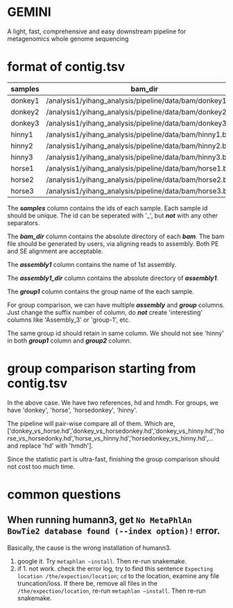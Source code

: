# GEMINI
A light, fast, comprehensive and easy downstream pipeline for metagenomics whole genome sequencing

# format of contig.tsv
| samples | bam_dir                                                  | assembly1   | assembly1_dir                                                | assembly2 | assembly2_dir                                                | group1 | group2      |
|---------|----------------------------------------------------------|-------------|--------------------------------------------------------------|-----------|--------------------------------------------------------------|--------|-------------|
| donkey1 | /analysis1/yihang_analysis/pipeline/data/bam/donkey1.bam | hd | /analysis1/yihang_analysis/pipeline/data/assembly/sample1.fa | hmdh      | /analysis1/yihang_analysis/pipeline/data/assembly/sample2.fa | donkey | horsedonkey |
| donkey2 | /analysis1/yihang_analysis/pipeline/data/bam/donkey2.bam | hd | /analysis1/yihang_analysis/pipeline/data/assembly/sample1.fa | hmdh      | /analysis1/yihang_analysis/pipeline/data/assembly/sample2.fa | donkey | horsedonkey |
| donkey3 | /analysis1/yihang_analysis/pipeline/data/bam/donkey3.bam | hd | /analysis1/yihang_analysis/pipeline/data/assembly/sample1.fa | hmdh      | /analysis1/yihang_analysis/pipeline/data/assembly/sample2.fa | donkey | horsedonkey |
| hinny1  | /analysis1/yihang_analysis/pipeline/data/bam/hinny1.bam  |             | /analysis1/yihang_analysis/pipeline/data/assembly/sample1.fa | hmdh      |                                                              |        | hinny       |
| hinny2  | /analysis1/yihang_analysis/pipeline/data/bam/hinny2.bam  |             | /analysis1/yihang_analysis/pipeline/data/assembly/sample1.fa | hmdh      |                                                              |        | hinny       |
| hinny3  | /analysis1/yihang_analysis/pipeline/data/bam/hinny3.bam  |             | /analysis1/yihang_analysis/pipeline/data/assembly/sample1.fa | hmdh      |                                                              |        | hinny       |
| horse1  | /analysis1/yihang_analysis/pipeline/data/bam/horse1.bam  | hd | /analysis1/yihang_analysis/pipeline/data/assembly/sample1.fa | hmdh      | /analysis1/yihang_analysis/pipeline/data/assembly/sample2.fa | horse  | horsedonkey |
| horse2  | /analysis1/yihang_analysis/pipeline/data/bam/horse2.bam  | hd | /analysis1/yihang_analysis/pipeline/data/assembly/sample1.fa | hmdh      | /analysis1/yihang_analysis/pipeline/data/assembly/sample2.fa | horse  | horsedonkey |
| horse3  | /analysis1/yihang_analysis/pipeline/data/bam/horse3.bam  | hd | /analysis1/yihang_analysis/pipeline/data/assembly/sample1.fa | hmdh      | /analysis1/yihang_analysis/pipeline/data/assembly/sample2.fa | horse  | horsedonkey |

The ***samples*** column contains the ids of each sample. Each sample id should be unique. The id can be seperated with '_', but ***not*** with any other separators. 

The ***bam_dir*** column contains the absolute directory of each ***bam***. The bam file should be generated by users, via aligning reads to assembly. Both PE and SE alignment are acceptable.

The ***assembly1*** column contains the name of 1st assembly. 

The ***assembly1_dir*** column contains the absolute directory of ***assembly1***.

The ***group1*** column contains the group name of the each sample.

For group comparison, we can have multiple ***assembly*** and ***group*** columns. Just change the suffix number of column, do ***not*** create 'interesting' columns like 'Assembly_3' or 'group-1', etc.

The same group id should retain in same column. We should not see 'hinny' in both ***group1*** column and ***group2*** column.

# group comparison starting from contig.tsv
In the above case. We have two references, hd and hmdh. For groups, we have 'donkey', 'horse', 'horsedonkey', 'hinny'.

The pipeline will pair-wise compare all of them. Which are, 
['donkey_vs_horse.hd','donkey_vs_horsedonkey.hd','donkey_vs_hinny.hd','horse_vs_horsedonky.hd','horse_vs_hinny.hd','horsedonkey_vs_hinny.hd',... and replace 'hd' with 'hmdh'].

Since the statistic part is ultra-fast, finishing the group comparison should not cost too much time.

# common questions
## When running humann3, get `No MetaPhlAn BowTie2 database found (--index option)!` error.
Basically, the cause is the wrong installation of humann3.
1. google it. Try `metaphlan —install`. Then re-run snakemake.
2. if 1. not work. check the error log, try to find this sentence `Expecting location /the/expection/location`; `cd` to the location, examine any file truncation/loss. If there be, remove all files in the `/the/expection/location`, re-run `metaphlan —install`. Then re-run snakemake.
